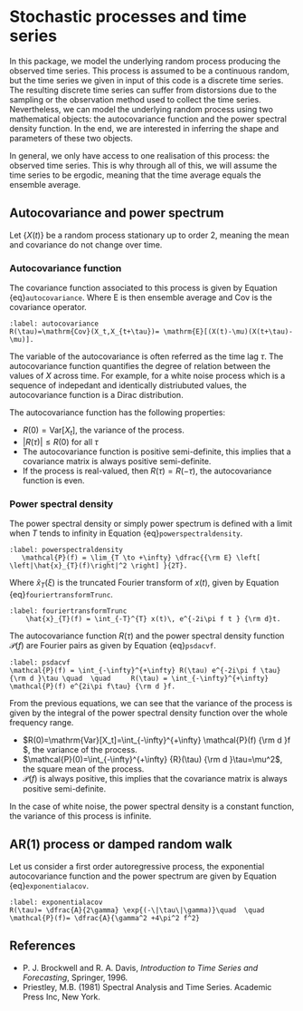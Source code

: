 # Stochastic processes and time series

In this package, we model the underlying random process producing the observed time series. This process is assumed to be a continuous random, but the time series we given in input of this code is a discrete time series. The resulting discrete time series can suffer from distorsions due to the sampling or the observation method used to collect the time series. Nevertheless, we can model the underlying random process using two mathematical objects: the autocovariance function and the power spectral density function. In the end, we are interested in inferring the shape and parameters of these two objects.

In general, we only have access to one realisation of this process: the observed time series. This is why through all of this, we will assume the time series to be ergodic, meaning that the time average equals the ensemble average. 


## Autocovariance and power spectrum


Let $\{X(t)\}$ be a random process stationary up to order 2, meaning the mean and covariance do not change over time.

### Autocovariance function

The covariance function associated to this process is given by Equation {eq}`autocovariance`. Where $\mathrm{E}$ is then ensemble average and $\mathrm{Cov}$ is the covariance operator.

```{math}
:label: autocovariance
R(\tau)=\mathrm{Cov}(X_t,X_{t+\tau})= \mathrm{E}[(X(t)-\mu)(X(t+\tau)-\mu)].
```


The variable of the autocovariance is often referred as the time lag $\tau$. The autocovariance function quantifies the degree of relation between the values of $X$ across time. For example, for a white noise process which is a sequence of indepedant and identically distriubuted values, the autocovariance function is a Dirac distribution.

The autocovariance function has the following properties:

- $R(0)=\mathrm{Var}[X_t]$, the variance of the process.
- $|R(\tau)| \leq R(0)$ for all $\tau$
- The autocovariance function is positive semi-definite, this implies that a covariance matrix is always positive semi-definite.
- If the process is real-valued, then $R(\tau)=R(-\tau)$, the autocovariance function is even.




### Power spectral density

The power spectral density or simply power spectrum is defined with a limit when $T$ tends to infinity in Equation {eq}`powerspectraldensity`.


```{math}
:label: powerspectraldensity
   \mathcal{P}(f) = \lim_{T \to +\infty} \dfrac{{\rm E} \left[ \left|\hat{x}_{T}(f)\right|^2 \right] }{2T}.
```

Where $\hat{x}_{T}(\xi)$ is the truncated Fourier transform of $x(t)$, given by Equation {eq}`fouriertransformTrunc`.

```{math}
:label: fouriertransformTrunc
    \hat{x}_{T}(f) = \int_{-T}^{T} x(t)\, e^{-2i\pi f t } {\rm d}t.
```

The autocovariance function $R(\tau)$ and the power spectral density function $\mathcal{P}(f)$ are Fourier pairs as given by Equation {eq}`psdacvf`.

```{math}
:label: psdacvf
\mathcal{P}(f) = \int_{-\infty}^{+\infty} R(\tau) e^{-2i\pi f \tau} {\rm d }\tau \quad  \quad     R(\tau) = \int_{-\infty}^{+\infty} \mathcal{P}(f) e^{2i\pi f\tau} {\rm d }f. 
```

From the previous equations, we can see that the variance of the process is given by the integral of the power spectral density function over the whole frequency range. 

- $R(0)=\mathrm{Var}[X_t]=\int_{-\infty}^{+\infty} \mathcal{P}(f)  {\rm d }f $, the variance of the process.
- $\mathcal{P}(0)=\int_{-\infty}^{+\infty} {R}(\tau)  {\rm d }\tau=\mu^2$, the square mean of the process.
- $\mathcal{P}(f)$ is always positive, this implies that the covariance matrix is always positive semi-definite.

In the case of white noise, the power spectral density is a constant function, the variance of this process is infinite.

## AR(1) process or damped random walk

Let us consider a first order autoregressive process, the exponential autocovariance function and the power spectrum are given by Equation {eq}`exponentialacov`.

```{math}
:label: exponentialacov
R(\tau)= \dfrac{A}{2\gamma} \exp{(-\|\tau\|\gamma)}\quad  \quad \mathcal{P}(f)= \dfrac{A}{\gamma^2 +4\pi^2 f^2}
```

## References

- P. J. Brockwell and R. A. Davis, *Introduction to Time Series and Forecasting*, Springer, 1996.
- Priestley, M.B. (1981) Spectral Analysis and Time Series. Academic Press Inc, New York. 